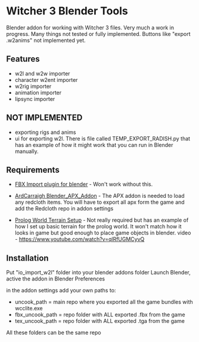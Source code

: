 # Witcher 3 Blender Tools
Blender addon for working with Witcher 3 files. Very much a work in progress. Many things not tested or fully implemented. Buttons like "export .w2anims" not implemented yet.

## Features

- w2l and w2w importer
- character w2ent importer
- w2rig importer
- animation importer
- lipsync importer

## NOT IMPLEMENTED


- exporting rigs and anims
- ui for exporting w2l. There is file called TEMP_EXPORT_RADISH.py that has an example of how it might work that you can run in Blender manually.


## Requirements
- [FBX Import plugin for blender](https://www.nexusmods.com/witcher3/mods/6118) - Won't work without this.

- [ArdCarraigh Blender_APX_Addon](https://github.com/ArdCarraigh/Blender_APX_Addon) - The APX addon is needed to load any redcloth items. You will have to export all apx form the game and add the Redcloth repo in addon settings

- [Prolog World Terrain Setup](https://mega.nz/file/WNZzCQQR#KICtWteq_OxwU_YKj4LU09kdJlBMqzzwIJd8DVGil4Q) - Not really required but has an example of how I set up basic terrain for the prolog world. It won't match how it looks in game but good enough to place game objects in blender. video - https://www.youtube.com/watch?v=qlRfUGMCyvQ

## Installation
Put "io_import_w2l" folder into your blender addons folder
Launch Blender, active the addon in Blender Preferences

in the addon settings add your own paths to:
- uncook_path = main repo where you exported all the game bundles with wcclite.exe
- fbx_uncook_path = repo folder with ALL exported .fbx from the game
- tex_uncook_path = repo folder with ALL exported .tga from the game

All these folders can be the same repo


